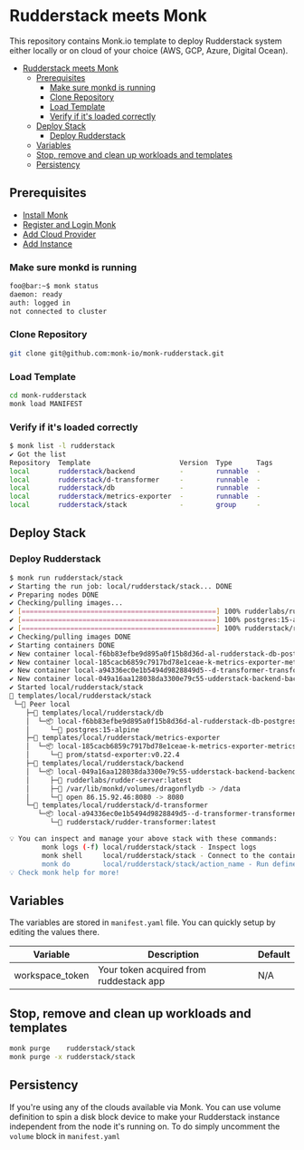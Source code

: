 # Rudderstack meets Monk

This repository contains Monk.io template to deploy Rudderstack system either locally or on cloud of your choice (AWS, GCP, Azure, Digital Ocean).

- [Rudderstack meets Monk](#rudderstack-meets-monk)
  - [Prerequisites](#prerequisites)
    - [Make sure monkd is running](#make-sure-monkd-is-running)
    - [Clone Repository](#clone-repository)
    - [Load Template](#load-template)
    - [Verify if it's loaded correctly](#verify-if-its-loaded-correctly)
  - [Deploy Stack](#deploy-stack)
    - [Deploy Rudderstack](#deploy-rudderstack)
  - [Variables](#variables)
  - [Stop, remove and clean up workloads and templates](#stop-remove-and-clean-up-workloads-and-templates)
  - [Persistency](#persistency)

## Prerequisites

- [Install Monk](https://docs.monk.io/docs/get-monk)
- [Register and Login Monk](https://docs.monk.io/docs/acc-and-auth)
- [Add Cloud Provider](https://docs.monk.io/docs/cloud-provider)
- [Add Instance](https://docs.monk.io/docs/multi-cloud)

### Make sure monkd is running

```bash
foo@bar:~$ monk status
daemon: ready
auth: logged in
not connected to cluster
```

### Clone Repository

```bash
git clone git@github.com:monk-io/monk-rudderstack.git
```

### Load Template

```bash
cd monk-rudderstack
monk load MANIFEST
```

### Verify if it's loaded correctly

```bash
$ monk list -l rudderstack
✔ Got the list
Repository  Template                      Version  Type      Tags
local       rudderstack/backend           -        runnable  -
local       rudderstack/d-transformer     -        runnable  -
local       rudderstack/db                -        runnable  -
local       rudderstack/metrics-exporter  -        runnable  -
local       rudderstack/stack             -        group     -
```

## Deploy Stack

### Deploy Rudderstack

```bash
$ monk run rudderstack/stack
✔ Starting the run job: local/rudderstack/stack... DONE
✔ Preparing nodes DONE
✔ Checking/pulling images...
✔ [================================================] 100% rudderlabs/rudder-server:latest local
✔ [================================================] 100% postgres:15-alpine local
✔ [================================================] 100% rudderstack/rudder-transformer:latest local
✔ Checking/pulling images DONE
✔ Starting containers DONE
✔ New container local-f6bb83efbe9d895a0f15b8d36d-al-rudderstack-db-postgres created DONE
✔ New container local-185cacb6859c7917bd78e1ceae-k-metrics-exporter-metrics created DONE
✔ New container local-a94336ec0e1b5494d9828849d5--d-transformer-transformer created DONE
✔ New container local-049a16aa128038da3300e79c55-udderstack-backend-backend created DONE
✔ Started local/rudderstack/stack
🔩 templates/local/rudderstack/stack
 └─🧊 Peer local
    ├─🔩 templates/local/rudderstack/db
    │  └─📦 local-f6bb83efbe9d895a0f15b8d36d-al-rudderstack-db-postgres running
    │     └─🧩 postgres:15-alpine
    ├─🔩 templates/local/rudderstack/metrics-exporter
    │  └─📦 local-185cacb6859c7917bd78e1ceae-k-metrics-exporter-metrics running
    │     └─🧩 prom/statsd-exporter:v0.22.4
    ├─🔩 templates/local/rudderstack/backend
    │  └─📦 local-049a16aa128038da3300e79c55-udderstack-backend-backend running
    │     ├─🧩 rudderlabs/rudder-server:latest
    │     ├─💾 /var/lib/monkd/volumes/dragonflydb -> /data
    │     └─🔌 open 86.15.92.46:8080 -> 8080
    └─🔩 templates/local/rudderstack/d-transformer
       └─📦 local-a94336ec0e1b5494d9828849d5--d-transformer-transformer running
          └─🧩 rudderstack/rudder-transformer:latest

💡 You can inspect and manage your above stack with these commands:
        monk logs (-f) local/rudderstack/stack - Inspect logs
        monk shell     local/rudderstack/stack - Connect to the container's shell
        monk do        local/rudderstack/stack/action_name - Run defined action (if exists)
💡 Check monk help for more!
```

## Variables

The variables are stored in `manifest.yaml` file.
You can quickly setup by editing the values there.

| Variable        | Description                             | Default |
| --------------- | --------------------------------------- | ------- |
| workspace_token | Your token acquired from ruddestack app | N/A     |

## Stop, remove and clean up workloads and templates

```bash
monk purge    rudderstack/stack
monk purge -x rudderstack/stack
```

## Persistency

If you're using any of the clouds available via Monk. You can use volume definition to spin a disk block device to make your Rudderstack instance independent from the node it's running on.
To do simply uncomment the `volume` block in `manifest.yaml`
